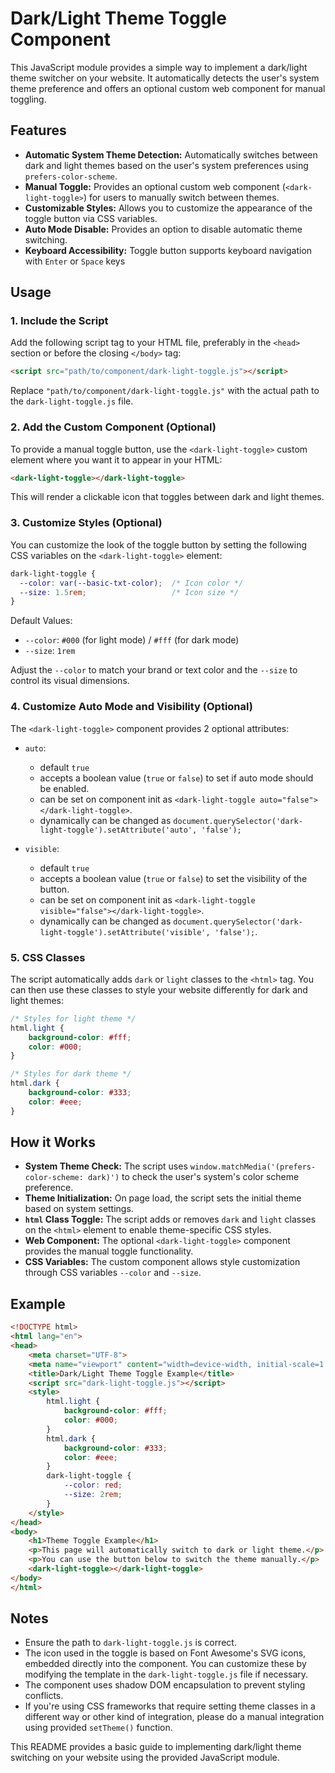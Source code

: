 # Dark/Light Theme Toggle Component

This JavaScript module provides a simple way to implement a dark/light theme switcher on your website. It automatically detects the user's system theme preference and offers an optional custom web component for manual toggling.

## Features

*   **Automatic System Theme Detection:** Automatically switches between dark and light themes based on the user's system preferences using `prefers-color-scheme`.
*   **Manual Toggle:** Provides an optional custom web component (`<dark-light-toggle>`) for users to manually switch between themes.
*   **Customizable Styles:** Allows you to customize the appearance of the toggle button via CSS variables.
*   **Auto Mode Disable:** Provides an option to disable automatic theme switching.
*   **Keyboard Accessibility:** Toggle button supports keyboard navigation with `Enter` or `Space` keys

## Usage

### 1. Include the Script

Add the following script tag to your HTML file, preferably in the `<head>` section or before the closing `</body>` tag:

```html
<script src="path/to/component/dark-light-toggle.js"></script>
```

Replace `"path/to/component/dark-light-toggle.js"` with the actual path to the `dark-light-toggle.js` file.

### 2. Add the Custom Component (Optional)

To provide a manual toggle button, use the `<dark-light-toggle>` custom element where you want it to appear in your HTML:

```html
<dark-light-toggle></dark-light-toggle>
```

This will render a clickable icon that toggles between dark and light themes.

### 3. Customize Styles (Optional)

You can customize the look of the toggle button by setting the following CSS variables on the `<dark-light-toggle>` element:

```css
dark-light-toggle {
  --color: var(--basic-txt-color);  /* Icon color */
  --size: 1.5rem;                   /* Icon size */
}
```

Default Values:

*   `--color`: `#000` (for light mode) / `#fff` (for dark mode)
*   `--size`: `1rem`

Adjust the `--color` to match your brand or text color and the `--size` to control its visual dimensions.

### 4. Customize Auto Mode and Visibility (Optional)

The `<dark-light-toggle>` component provides 2 optional attributes:

*   `auto`:
    *   default `true`
    *   accepts a boolean value (`true` or `false`) to set if auto mode should be enabled.
    *   can be set on component init as `<dark-light-toggle auto="false"></dark-light-toggle>`.
    *   dynamically can be changed as `document.querySelector('dark-light-toggle').setAttribute('auto', 'false');`

*   `visible`:
    *   default `true`
    *   accepts a boolean value (`true` or `false`) to set the visibility of the button.
    *   can be set on component init as `<dark-light-toggle visible="false"></dark-light-toggle>`.
    *   dynamically can be changed as `document.querySelector('dark-light-toggle').setAttribute('visible', 'false');`.

### 5. CSS Classes

The script automatically adds `dark` or `light` classes to the `<html>` tag. You can then use these classes to style your website differently for dark and light themes:

```css
/* Styles for light theme */
html.light {
    background-color: #fff;
    color: #000;
}

/* Styles for dark theme */
html.dark {
    background-color: #333;
    color: #eee;
}
```

## How it Works

*   **System Theme Check:** The script uses `window.matchMedia('(prefers-color-scheme: dark)')` to check the user's system's color scheme preference.
*   **Theme Initialization:** On page load, the script sets the initial theme based on system settings.
*   **`html` Class Toggle:** The script adds or removes `dark` and `light` classes on the `<html>` element to enable theme-specific CSS styles.
*   **Web Component:** The optional `<dark-light-toggle>` component provides the manual toggle functionality.
*   **CSS Variables:** The custom component allows style customization through CSS variables `--color` and `--size`.

## Example

```html
<!DOCTYPE html>
<html lang="en">
<head>
    <meta charset="UTF-8">
    <meta name="viewport" content="width=device-width, initial-scale=1.0">
    <title>Dark/Light Theme Toggle Example</title>
    <script src="dark-light-toggle.js"></script>
    <style>
        html.light {
            background-color: #fff;
            color: #000;
        }
        html.dark {
            background-color: #333;
            color: #eee;
        }
        dark-light-toggle {
            --color: red;
            --size: 2rem;
        }
    </style>
</head>
<body>
    <h1>Theme Toggle Example</h1>
    <p>This page will automatically switch to dark or light theme.</p>
    <p>You can use the button below to switch the theme manually.</p>
    <dark-light-toggle></dark-light-toggle>
</body>
</html>
```

## Notes

*   Ensure the path to `dark-light-toggle.js` is correct.
*   The icon used in the toggle is based on Font Awesome's SVG icons, embedded directly into the component. You can customize these by modifying the template in the `dark-light-toggle.js` file if necessary.
*   The component uses shadow DOM encapsulation to prevent styling conflicts.
*   If you're using CSS frameworks that require setting theme classes in a different way or other kind of integration, please do a manual integration using provided `setTheme()` function.

This README provides a basic guide to implementing dark/light theme switching on your website using the provided JavaScript module.
```
